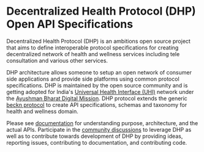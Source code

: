 # Decentralized Health Protocol (DHP) Open API Specifications

Decentralized Health Protocol (DHP) is an ambitions open source  project that aims to define interoperable protocol specifications for creating decentralized network of health and wellness services including tele consultation and various other services. 

DHP architecture allows someone to setup an open network of consumer side applications and provide side platforms using common protocol specifications. DHP is maintained by the open source community and is getting adopted for India's [Universal Health Interface (UHI)](https://abdm.gov.in/assets/uploads/consultation_papersDocs/UHI_Consultation_Paper.pdf) network under the [Ayushman Bharat Digital Mission](https://abdm.gov.in/). DHP protocol extends the generic [beckn protocol](https://becknprotocol.io/) to create API specifications, schemas and taxonomy for health and wellness domain. 

Please see [documentation](https://github.com/iSPIRT/DHP-Specs/wiki) for understanding purpose, architecture, and the actual APIs. Participate in the [community discussions](https://github.com/iSPIRT/DHP-Specs/discussions) to leverage DHP as well as to contribute towards development of DHP by  providing ideas, reporting issues, contributing to documentation, and contributing code.

